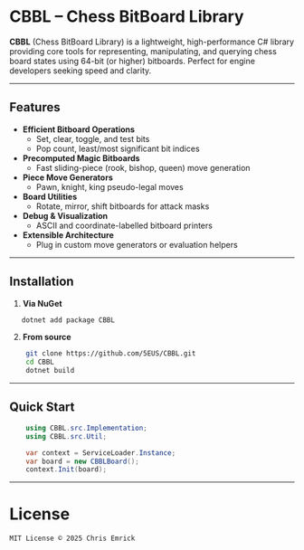 # CBBL – Chess BitBoard Library

**CBBL** (Chess BitBoard Library) is a lightweight, high-performance C# library providing core tools for representing, manipulating, and querying chess board states using 64-bit (or higher) bitboards. Perfect for engine developers seeking speed and clarity.

---

## Features

- **Efficient Bitboard Operations**  
  - Set, clear, toggle, and test bits  
  - Pop count, least/most significant bit indices  
- **Precomputed Magic Bitboards**  
  - Fast sliding-piece (rook, bishop, queen) move generation  
- **Piece Move Generators**  
  - Pawn, knight, king pseudo-legal moves  
- **Board Utilities**  
  - Rotate, mirror, shift bitboards for attack masks  
- **Debug & Visualization**  
  - ASCII and coordinate-labelled bitboard printers  
- **Extensible Architecture**  
  - Plug in custom move generators or evaluation helpers

---

## Installation

1. **Via NuGet**  
```bash
   dotnet add package CBBL
```

2. **From source**
```bash
    git clone https://github.com/5EUS/CBBL.git
    cd CBBL
    dotnet build
```

---    

## Quick Start
```csharp
    using CBBL.src.Implementation;
    using CBBL.src.Util;

    var context = ServiceLoader.Instance;
    var board = new CBBLBoard();
    context.Init(board);
```
---

# License
    MIT License © 2025 Chris Emrick
